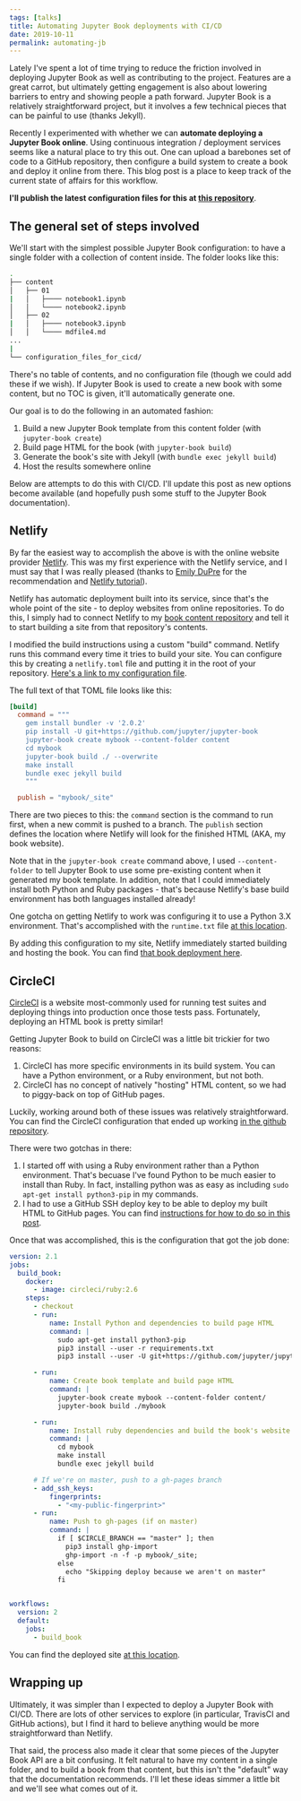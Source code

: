 ```yaml
---
tags: [talks]
title: Automating Jupyter Book deployments with CI/CD
date: 2019-10-11
permalink: automating-jb
---
```


Lately I've spent a lot of time trying to reduce the friction involved
in deploying Jupyter Book as well as contributing to the project.
Features are a great carrot, but ultimately getting engagement is also
about lowering barriers to entry and showing people a path forward.
Jupyter Book is a relatively straightforward project, but it involves
a few technical pieces that can be painful to use (thanks Jekyll).

Recently I experimented with whether we can **automate deploying a Jupyter Book online**.
Using continuous integration / deployment services seems like a natural place
to try this out. One can upload a barebones set of code to a GitHub repository,
then configure a build system to create a book and deploy it online from there.
This blog post is a place to keep track of the current state of affairs for this workflow.

**I'll publish the latest configuration files for this at [this repository](https://github.com/choldgraf/jupyter-book-deploy-demo/)**.

## The general set of steps involved

We'll start with the simplest possible Jupyter Book configuration:
to have a single folder with a collection of content inside. The folder looks
like this:

```bash
.
├── content
│   ├── 01
|   │   ├──── notebook1.ipynb
│   │   └──── notebook2.ipynb
│   ├── 02
|   │   ├──── notebook3.ipynb
│   │   └──── mdfile4.md
...
|
└── configuration_files_for_cicd/
```

There's no table of contents, and no configuration file (though we could add
these if we wish). If Jupyter Book is used to create a new book with some
content, but no TOC is given, it'll automatically generate one.

Our goal is to do the following in an automated fashion:

1. Build a new Jupyter Book template from this content folder (with `jupyter-book create`)
2. Build page HTML for the book (with `jupyter-book build`)
3. Generate the book's site with Jekyll (with `bundle exec jekyll build`)
4. Host the results somewhere online

Below are attempts to do this with CI/CD. I'll update this post
as new options become available (and hopefully push some stuff to
the Jupyter Book documentation).

## Netlify

By far the easiest way to accomplish the above is with the online
website provider [Netlify](https://www.netlify.com). This was my
first experience with the Netlify service, and I must say that I was
really pleased (thanks to [Emily DuPre](https://github.com/emdupre)
for the recommendation and [Netlify tutorial](https://jupyterbook.org/guide/publish/netlify.html)).

Netlify has automatic deployment built into its service, since that's
the whole point of the site - to deploy websites from online repositories.
To do this, I simply had to connect Netlify to my [book content repository](https://github.com/choldgraf/jupyter-book-deploy-demo/)
and tell it to start building a site from that repository's contents.

I modified the build instructions using a custom "build" command.
Netlify runs this command every time it tries to build your site.
You can configure this by creating a `netlify.toml` file and putting it
in the root of your repository. [Here's a link to my configuration file](https://github.com/choldgraf/jupyter-book-deploy-demo/blob/master/netlify.toml).

The full text of that TOML file looks like this:

```toml
[build]
  command = """
    gem install bundler -v '2.0.2'
    pip install -U git+https://github.com/jupyter/jupyter-book
    jupyter-book create mybook --content-folder content
    cd mybook
    jupyter-book build ./ --overwrite
    make install
    bundle exec jekyll build
    """

  publish = "mybook/_site"
```

There are two pieces to this: the `command` section is the command to
run first, when a new commit is pushed to a branch. The `publish` section
defines the location where Netlify will look for the finished HTML (AKA, my book website).

Note that in the `jupyter-book create` command above, I used `--content-folder` to
tell Jupyter Book to use some pre-existing content when it generated my book template.
In addition, note that I could immediately install both Python and Ruby packages - that's
because Netlify's base build environment has both languages installed already!

<!-- #region {"tags": ["popout"]} -->
One gotcha on getting Netlify to work was configuring it to use a Python 3.X environment.
That's accomplished with the `runtime.txt` file [at this location](https://github.com/choldgraf/jupyter-book-deploy-demo/blob/master/runtime.txt).
<!-- #endregion -->

By adding this configuration to my site, Netlify immediately started building
and hosting the book. You can find [that book deployment here](https://jupyter-book-deploy-demo.netlify.com).

## CircleCI

[CircleCI](https://circleci.com) is a website most-commonly used for running
test suites and deploying things into production once those tests pass.
Fortunately, deploying an HTML book is pretty similar!

Getting Jupyter Book to build on CircleCI was a little bit trickier for two
reasons:

1. CircleCI has more specific environments in its build system. You can have a Python
   environment, or a Ruby environment, but not both.
2. CircleCI has no concept of natively "hosting" HTML content, so we had to piggy-back
   on top of GitHub pages.

Luckily, working around both of these issues was relatively straightforward.
You can find the CircleCI configuration that ended up working [in the github repository](https://github.com/choldgraf/jupyter-book-deploy-demo/blob/master/.circleci/config.yml).

There were two gotchas in there:

1. I started off with using a Ruby environment rather than a Python environment.
   That's becuase I've found Python to be much easier to install than Ruby. In fact,
   installing python was as easy as including `sudo apt-get install python3-pip` in
   my commands.
2. I had to use a GitHub SSH deploy key to be able to deploy my built HTML to GitHub
   pages. You can find [instructions for how to do so in this post](https://predictablynoisy.com/circleci-mirror).

Once that was accomplished, this is the configuration that got the job done:

```yaml
version: 2.1
jobs:
  build_book:
    docker:
      - image: circleci/ruby:2.6
    steps:
      - checkout
      - run:
          name: Install Python and dependencies to build page HTML
          command: |
            sudo apt-get install python3-pip
            pip3 install --user -r requirements.txt
            pip3 install --user -U git+https://github.com/jupyter/jupyter-book.git

      - run:
          name: Create book template and build page HTML
          command: |
            jupyter-book create mybook --content-folder content/
            jupyter-book build ./mybook

      - run:
          name: Install ruby dependencies and build the book's website
          command: |
            cd mybook
            make install
            bundle exec jekyll build

      # If we're on master, push to a gh-pages branch
      - add_ssh_keys:
          fingerprints:
            - "<my-public-fingerprint>"
      - run:
          name: Push to gh-pages (if on master)
          command: |
            if [ $CIRCLE_BRANCH	== "master" ]; then
              pip3 install ghp-import
              ghp-import -n -f -p mybook/_site;
            else
              echo "Skipping deploy because we aren't on master"
            fi


workflows:
  version: 2
  default:
    jobs:
      - build_book
```

You can find the deployed site [at this location](https://github.com/choldgraf/jupyter-book-deploy-demo).

## Wrapping up

Ultimately, it was simpler than I expected to deploy a Jupyter Book with CI/CD.
There are lots of other services to explore (in particular, TravisCI and GitHub actions),
but I find it hard to believe anything would be more straightforward than Netlify.

That said, the process also made it clear that some pieces of the Jupyter Book API
are a bit confusing. It felt natural to have my content in a single folder, and to
build a book from that content, but this isn't the "default" way that the documentation
recommends. I'll let these ideas simmer a little bit and we'll see what comes out of it.
